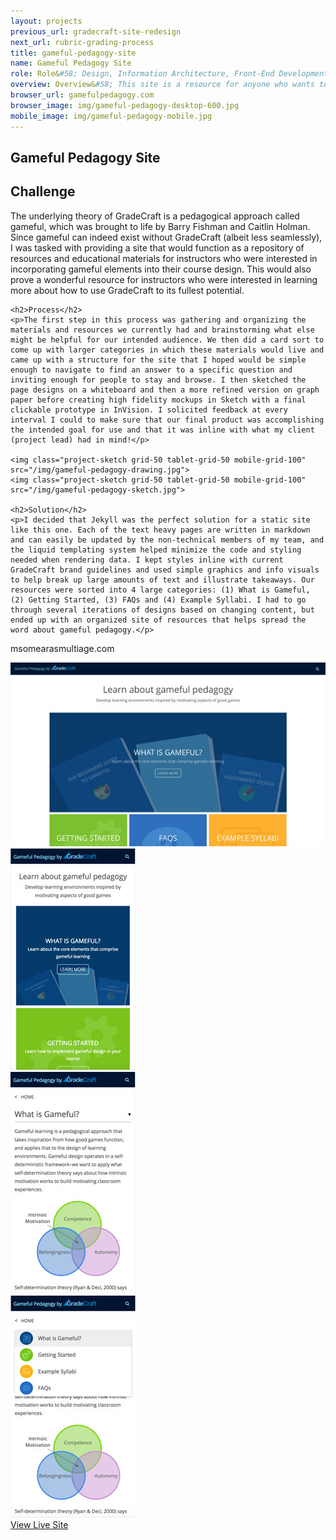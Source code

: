 ```yaml
---
layout: projects
previous_url: gradecraft-site-redesign
next_url: rubric-grading-process
title: gameful-pedagogy-site
name: Gameful Pedagogy Site
role: Role&#58; Design, Information Architecture, Front-End Development
overview: Overview&#58; This site is a resource for anyone who wants to learn more about gameful pedagogy and how to implement elements of good games in their course design.
browser_url: gamefulpedagogy.com
browser_image: img/gameful-pedagogy-desktop-600.jpg
mobile_image: img/gameful-pedagogy-mobile.jpg
---
```


<section class="project-page section grid-container">
 <div class="section-header grid-100"><h1>Gameful Pedagogy Site</h1></div>

 <div class="omeara-project project-data">
  <div class="case-study challenge grid-100 tablet-grid-100">
    <h2>Challenge</h2>
    <p>The underlying theory of GradeCraft is a pedagogical approach called gameful, which was brought to life by Barry Fishman and Caitlin Holman. Since gameful can indeed exist without GradeCraft (albeit less seamlessly), I was tasked with providing a site that would function as a repository of resources and educational materials for instructors who were interested in incorporating gameful elements into their course design. This would also prove a wonderful resource for instructors who were interested in learning more about how to use GradeCraft to its fullest potential.</p>

    <h2>Process</h2>
    <p>The first step in this process was gathering and organizing the materials and resources we currently had and brainstorming what else might be helpful for our intended audience. We then did a card sort to come up with larger categories in which these materials would live and came up with a structure for the site that I hoped would be simple enough to navigate to find an answer to a specific question and inviting enough for people to stay and browse. I then sketched the page designs on a whiteboard and then a more refined version on graph paper before creating high fidelity mockups in Sketch with a final clickable prototype in InVision. I solicited feedback at every interval I could to make sure that our final product was accomplishing the intended goal for use and that it was inline with what my client (project lead) had in mind!</p>

    <img class="project-sketch grid-50 tablet-grid-50 mobile-grid-100" src="/img/gameful-pedagogy-drawing.jpg">
    <img class="project-sketch grid-50 tablet-grid-50 mobile-grid-100" src="/img/gameful-pedagogy-sketch.jpg">

    <h2>Solution</h2>
    <p>I decided that Jekyll was the perfect solution for a static site like this one. Each of the text heavy pages are written in markdown and can easily be updated by the non-technical members of my team, and the liquid templating system helped minimize the code and styling needed when rendering data. I kept styles inline with current GradeCraft brand guidelines and used simple graphics and info visuals to help break up large amounts of text and illustrate takeaways. Our resources were sorted into 4 large categories: (1) What is Gameful, (2) Getting Started, (3) FAQs and (4) Example Syllabi. I had to go through several iterations of designs based on changing content, but ended up with an organized site of resources that helps spread the word about gameful pedagogy.</p>
  </div>
   <div class="project-example grid-100 center-align">
    <div class="browser browser-window">
      <span class="browser-buttons"></span><span class="browser-buttons"></span ><span class="browser-buttons"></span>
        <div class="browser-top"><p>msomearasmultiage.com</p></div>
        <div class="window-screen"><img src="/img/gameful-pedagogy-desktop-600.jpg"></div>
        </div>
   </div>
  </div>


  <div class="center-align mobile-project-example-wrap grid-100 mobile-grid-100">
   <div class="mobile-project-example mobile-grid-33 tablet-grid-33">
     <div class="mobile-project iphone-5s">
            <div class="top-phone"></div>
            <div class="screen"><img src="/img/gameful-pedagogy-mobile.jpg"></div>
            <div class="bottom-phone"></div>
   </div>
   </div>
   <div class="mobile-project-example mobile-grid-33 tablet-grid-33">
     <div class="mobile-project iphone-5s">
            <div class="top-phone"></div>
            <div class="screen"><img src="/img/gameful-pedagogy-mobile-2.jpg"></div>
            <div class="bottom-phone"></div>
          </div>
   </div>
     <div class="mobile-project-example mobile-grid-33 tablet-grid-33">
     <div class="mobile-project iphone-5s">
            <div class="top-phone"></div>
            <div class="screen"><img src="/img/gameful-pedagogy-mobile-3.jpg"></div>
            <div class="bottom-phone"></div>
          </div>
   </div>
   </div>

 <div class="wrap-button center-align">
     <a class="button live-site" href="http://gamefulpedagogy.com/" target="_blank">View Live Site</a>
</div>
</section>
